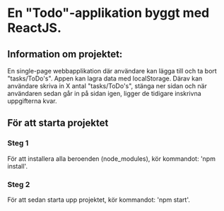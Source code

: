 # En "Todo"-applikation byggt med ReactJS.

## Information om projektet: 
En single-page webbapplikation där användare kan lägga till och ta bort "tasks/ToDo's".
Appen kan lagra data med localStorage. Därav kan användare skriva in X antal "tasks/ToDo's", stänga ner sidan och när användaren sedan går in på sidan igen, ligger de tidigare inskrivna uppgifterna kvar.

## För att starta projektet

### Steg 1
För att installera alla beroenden (node_modules), kör kommandot: 'npm install'.

### Steg 2
För att sedan starta upp projektet, kör kommandot: 'npm start'.


